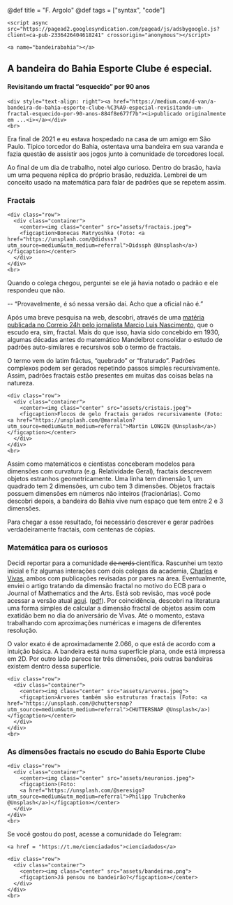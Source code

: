 @def title = "F. Argolo"
@def tags = ["syntax", "code"]

~~~
<script async src="https://pagead2.googlesyndication.com/pagead/js/adsbygoogle.js?client=ca-pub-2336426404618241" crossorigin="anonymous"></script>
~~~
~~~
<a name="bandeirabahia"></a>
~~~
## A bandeira do Bahia Esporte Clube é especial. 
#### Revisitando um fractal “esquecido” por 90 anos

~~~
<div style="text-align: right"><a href="https://medium.com/d-van/a-bandeira-do-bahia-esporte-clube-%C3%A9-especial-revisitando-um-fractal-esquecido-por-90-anos-884f8e677f7b"><i>publicado originalmente em ...<i></a></div>
<br>
~~~

Era final de 2021 e eu estava hospedado na casa de um amigo em São Paulo. Típico torcedor do Bahia, ostentava uma bandeira em sua varanda e fazia questão de assistir aos jogos junto à comunidade de torcedores local.

Ao final de um dia de trabalho, notei algo curioso. Dentro do brasão, havia um uma pequena réplica do próprio brasão, reduzida. Lembrei de um conceito usado na matemática para falar de padrões que se repetem assim.

### Fractais

~~~
<div class="row">
  <div class="container">
    <center><img class="center" src="assets/fractais.jpeg">
    <figcaption>Bonecas Matryoshka (Foto: <a href="https://unsplash.com/@didsss?utm_source=medium&utm_medium=referral">Didssph @Unsplash</a>)</figcaption></center>     
  </div>
</div>
<br>
~~~


Quando o colega chegou, perguntei se ele já havia notado o padrão e ele respondeu que não.

-- “Provavelmente, é só nessa versão daí. Acho que a oficial não é.”

Após uma breve pesquisa na web, descobri, através de uma [matéria publicada no Correio 24h pelo jornalista Marcio Luis Nascimento](https://www.correio24horas.com.br/noticia/nid/marcio-luis-f-nascimento-por-que-o-escudo-do-bahia-e-unico/), que o escudo era, sim, fractal. Mais do que isso, havia sido concebido em 1930, algumas décadas antes do matemático Mandelbrot consolidar o estudo de padrões auto-similares e recursivos sob o termo de fractais.

O termo vem do latim frāctus, “quebrado” or “fraturado”. Padrões complexos podem ser gerados repetindo passos simples recursivamente. Assim, padrões fractais estão presentes em muitas das coisas belas na natureza.

~~~
<div class="row">
  <div class="container">
    <center><img class="center" src="assets/cristais.jpeg">
    <figcaption>Flocos de gelo fractais gerados recursivamente (Foto: <a href="https://unsplash.com/@maralalon?utm_source=medium&utm_medium=referral">Martin LONGIN @Unsplash</a>)</figcaption></center>     
  </div>
</div>
<br>
~~~

Assim como matemáticos e cientistas conceberam modelos para dimensões com curvatura (e.g. Relatividade Geral), fractais descrevem objetos estranhos geometricamente. Uma linha tem dimensão 1, um quadrado tem 2 dimensões, um cubo tem 3 dimensões. Objetos fractais possuem dimensões em números não inteiros (fracionárias). Como descobri depois, a bandeira do Bahia vive num espaço que tem entre 2 e 3 dimensões.

Para chegar a esse resultado, foi necessário descrever e gerar padrões verdadeiramente fractais, com centenas de cópias.

### Matemática para os curiosos

Decidi reportar para a comunidade d̶e̶ ̶n̶e̶r̶d̶s̶ científica. Rascunhei um texto inicial e fiz algumas interações com dois colegas da academia, [Charles](https://scholar.google.com.br/citations?user=C10MufMAAAAJ&hl=pt-PT) e [Vivas](https://scholar.google.com.br/citations?user=7NbWRmQAAAAJ&hl=pt-BR), ambos com publicações revisadas por pares na área. Eventualmente, enviei o artigo tratando da dimensão fractal no motivo do ECB para o Journal of Mathematics and the Arts. Está sob revisão, mas você pode acessar a versão atual [aqui](https://raw.githubusercontent.com/fargolo/ecb_fractal/master/bahia_fractivis.pdf). ([pdf](https://raw.githubusercontent.com/fargolo/ecb_fractal/master/bahia_fractivis.pdf)). Por coincidência, descobri na literatura uma forma simples de calcular a dimensão fractal de objetos assim com exatidão bem no dia do aniversário de Vivas. Até o momento, estava trabalhando com aproximações numéricas e imagens de diferentes resolução.

O valor exato é de aproximadamente 2.066, o que está de acordo com a intuição básica. A bandeira está numa superfície plana, onde está impressa em 2D. Por outro lado parece ter três dimensões, pois outras bandeiras existem dentro dessa superfície.

~~~
<div class="row">
  <div class="container">
    <center><img class="center" src="assets/arvores.jpeg">
    <figcaption>Árvores também são estruturas fractais (Foto: <a href="https://unsplash.com/@chuttersnap?utm_source=medium&utm_medium=referral">CHUTTERSNAP @Unsplash</a>)</figcaption></center>     
  </div>
</div>
<br>
~~~

### As dimensões fractais no escudo do Bahia Esporte Clube

~~~
<div class="row">
  <div class="container">
    <center><img class="center" src="assets/neuronios.jpeg">
    <figcaption>(Foto: 
    <a href="https://unsplash.com/@seresigo?utm_source=medium&utm_medium=referral">Philipp Trubchenko @Unsplash</a>)</figcaption></center>     
  </div>
</div>
<br>
~~~

Se você gostou do post, acesse a comunidade do Telegram: 

~~~
<a href = "https://t.me/cienciadados">cienciadados</a>
~~~

~~~
<div class="row">
  <div class="container">
    <center><img class="center" src="assets/bandeirao.png">
    <figcaption>Já pensou no bandeirão?</figcaption></center>     
  </div>
</div>
<br>
~~~
